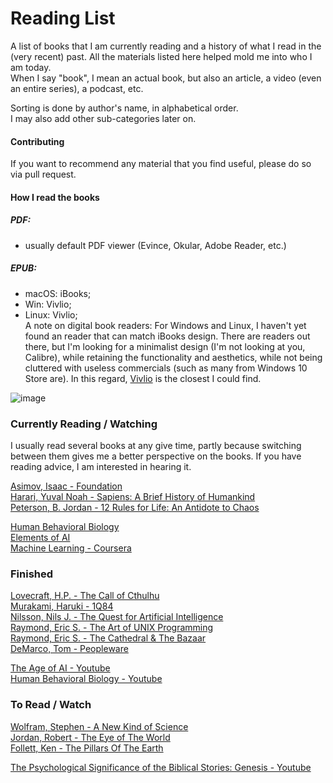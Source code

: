# Reading List
A list of books that I am currently reading and a history of what I read in the (very recent) past. All the materials listed here helped mold me into who I am today.  
When I say "book", I mean an actual book, but also an article, a video (even an entire series), a podcast, etc.  
  
Sorting is done by author's name, in alphabetical order.  
I may also add other sub-categories later on.

#### Contributing
If you want to recommend any material that you find useful, please do so via pull request.  

#### How I read the books
##### PDF:  
- usually default PDF viewer (Evince, Okular, Adobe Reader, etc.)  
##### EPUB:  
- macOS: iBooks; 
- Win: Vivlio;
- Linux: Vivlio;  
A note on digital book readers: For Windows and Linux, I haven't yet found an reader that can match iBooks design. There are readers out there, but I'm looking for a minimalist design (I'm not looking at you, Calibre), while retaining the functionality and aesthetics, while not being cluttered with useless commercials (such as many from Windows 10 Store are). In this regard, [Vivlio](https://www.vivlio.com/en/home/) is the closest I could find.  
  
![image](https://user-images.githubusercontent.com/17513553/111898079-7caf7600-8a2c-11eb-9cc0-c7c538d4cdf1.png)
  
### Currently Reading / Watching
I usually read several books at any give time, partly because switching between them gives me a better perspective on the books. If you have reading advice, I am interested in hearing it.  
  
[Asimov, Isaac - Foundation](https://www.amazon.com/Foundation-Isaac-Asimov/dp/0553382578)  
[Harari, Yuval Noah - Sapiens: A Brief History of Humankind](https://www.amazon.com/Sapiens-Humankind-Yuval-Noah-Harari/dp/0062316095)  
[Peterson, B. Jordan - 12 Rules for Life: An Antidote to Chaos](https://www.amazon.com/12-Rules-Life-Antidote-Chaos/dp/0345816021)  
  
[Human Behavioral Biology](https://www.youtube.com/playlist?list=PL848F2368C90DDC3D)  
[Elements of AI](https://www.elementsofai.com/)  
[Machine Learning - Coursera](https://www.coursera.org/learn/machine-learning)  
  
### Finished
[Lovecraft, H.P. - The Call of Cthulhu](https://www.amazon.com/Call-Cthulhu-H-P-Lovecraft/dp/B08DDVJVTC)  
[Murakami, Haruki - 1Q84](https://www.amazon.com/1Q84-Books-1-2-3/dp/0099578077)  
[Nilsson, Nils J. - The Quest for Artificial Intelligence](https://www.amazon.com/Quest-Artificial-Intelligence-Nils-Nilsson/dp/0521122937)  
[Raymond, Eric S. - The Art of UNIX Programming](https://www.amazon.com/UNIX-Programming-Addison-Wesley-Professional-Computng/dp/0131429019)  
[Raymond, Eric S. - The Cathedral & The Bazaar](https://www.amazon.com/Cathedral-Bazaar-Musings-Accidental-Revolutionary/dp/0596001088)  
[DeMarco, Tom - Peopleware](https://www.amazon.com/Peopleware-Productive-Projects-Teams-3rd/dp/0321934113)  

[The Age of AI - Youtube](https://www.youtube.com/playlist?list=PLjq6DwYksrzz_fsWIpPcf6V7p2RNAneKc)  
[Human Behavioral Biology - Youtube](https://www.youtube.com/playlist?list=PL848F2368C90DDC3D)  
  
### To Read / Watch
[Wolfram, Stephen - A New Kind of Science](https://www.amazon.com/New-Kind-Science-Stephen-Wolfram/dp/1579550088)  
[Jordan, Robert - The Eye of The World](https://www.amazon.com/Eye-World-Book-Wheel-Time/dp/1250754739)  
[Follett, Ken - The Pillars Of The Earth](https://www.amazon.com/Pillars-Earth-Kingsbridge-Ken-Follett/dp/0451488334) 
  
[The Psychological Significance of the Biblical Stories: Genesis - Youtube](https://www.youtube.com/playlist?list=PL22J3VaeABQD_IZs7y60I3lUrrFTzkpat)  
[]()
